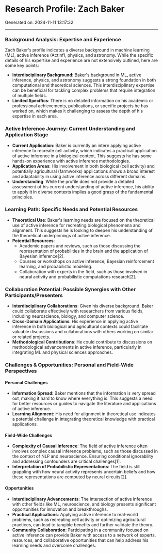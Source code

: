 # Research Profile: Zach Baker

Generated on: 2024-11-11 13:17:32

---

### Background Analysis: Expertise and Experience

Zach Baker's profile indicates a diverse background in machine learning (ML), active inference (ActInf), physics, and astronomy. While the specific details of his expertise and experience are not extensively outlined, here are some key points:

- **Interdisciplinary Background**: Baker's background in ML, active inference, physics, and astronomy suggests a strong foundation in both computational and theoretical sciences. This interdisciplinary expertise can be beneficial for tackling complex problems that require integration of multiple fields.
- **Limited Specifics**: There is no detailed information on his academic or professional achievements, publications, or specific projects he has worked on, which makes it challenging to assess the depth of his expertise in each area.

### Active Inference Journey: Current Understanding and Application Stage

- **Current Application**: Baker is currently an intern applying active inference to recreate cell activity, which indicates a practical application of active inference in a biological context. This suggests he has some hands-on experience with active inference methodologies.
- **Application Areas**: His involvement in both biological (cell activity) and potentially agricultural (farmworks) applications shows a broad interest and adaptability in using active inference across different domains.
- **Understanding**: While the profile does not provide a detailed assessment of his current understanding of active inference, his ability to apply it in diverse contexts implies a good grasp of the fundamental principles.

### Learning Path: Specific Needs and Potential Resources

- **Theoretical Use**: Baker's learning needs are focused on the theoretical use of active inference for recreating biological phenomena and alignment. This suggests he is looking to deepen his understanding of the theoretical underpinnings of active inference.
- **Potential Resources**:
  - Academic papers and reviews, such as those discussing the representation of probabilities in the brain and the application of Bayesian inference[2].
  - Courses or workshops on active inference, Bayesian reinforcement learning, and probabilistic modeling.
  - Collaboration with experts in the field, such as those involved in neural activity and probabilistic computations research[2].

### Collaboration Potential: Possible Synergies with Other Participants/Presenters

- **Interdisciplinary Collaborations**: Given his diverse background, Baker could collaborate effectively with researchers from various fields, including neuroscience, biology, and computer science.
- **Cross-Domain Applications**: His experience in applying active inference in both biological and agricultural contexts could facilitate valuable discussions and collaborations with others working on similar or related projects.
- **Methodological Contributions**: He could contribute to discussions on methodological advancements in active inference, particularly in integrating ML and physical sciences approaches.

### Challenges & Opportunities: Personal and Field-Wide Perspectives

#### Personal Challenges
- **Information Spread**: Baker mentions that the information is very spread out, making it hard to know where everything is. This suggests a need for better resources or guides to navigate the literature and applications of active inference.
- **Learning Alignment**: His need for alignment in theoretical use indicates a potential challenge in integrating theoretical knowledge with practical applications.

#### Field-Wide Challenges
- **Complexity of Causal Inference**: The field of active inference often involves complex causal inference problems, such as those discussed in the context of NLP and neuroscience. Ensuring conditional ignorability and addressing confounders are critical challenges[1].
- **Interpretation of Probabilistic Representations**: The field is still grappling with how neural activity represents uncertain beliefs and how these representations are computed by neural circuits[2].

#### Opportunities
- **Interdisciplinary Advancements**: The intersection of active inference with other fields like ML, neuroscience, and biology presents significant opportunities for innovation and breakthroughs.
- **Practical Applications**: Applying active inference to real-world problems, such as recreating cell activity or optimizing agricultural practices, can lead to tangible benefits and further validate the theory.
- **Community Collaboration**: Participating in a community focused on active inference can provide Baker with access to a network of experts, resources, and collaborative opportunities that can help address his learning needs and overcome challenges.